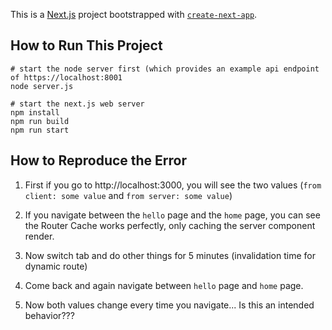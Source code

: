 This is a [Next.js](https://nextjs.org/) project bootstrapped with [`create-next-app`](https://github.com/vercel/next.js/tree/canary/packages/create-next-app).

## How to Run This Project
```
# start the node server first (which provides an example api endpoint of https://localhost:8001
node server.js

# start the next.js web server
npm install
npm run build
npm run start
```

## How to Reproduce the Error

1. First if you go to http://localhost:3000, you will see the two values (`from client: some value` and `from server: some value`)

2. If you navigate between the `hello` page and the `home` page, you can see the Router Cache works perfectly, only caching the server component render.

3. Now switch tab and do other things for 5 minutes (invalidation time for dynamic route)

4. Come back and again navigate between `hello` page and `home` page.

5. Now both values change every time you navigate... Is this an intended behavior???
